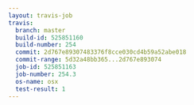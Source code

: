 ```yaml
---
layout: travis-job
travis:
  branch: master
  build-id: 525851160
  build-number: 254
  commit: 2d767e89307483376f8cce030cd4b59a52abe018
  commit-range: 5d32a48bb365...2d767e893074
  job-id: 525851163
  job-number: 254.3
  os-name: osx
  test-result: 1
---
```

